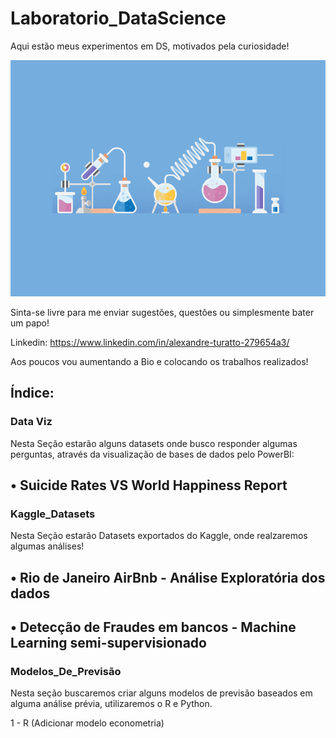 # Laboratorio_DataScience
Aqui estão meus experimentos em DS, motivados pela curiosidade!

![Laboratório](https://github.com/Alexandre-Turatto/Laboratorio_DataScience/blob/master/Lab.gif)

Sinta-se livre para me enviar sugestões, questões ou simplesmente bater um papo!

Linkedin: https://www.linkedin.com/in/alexandre-turatto-279654a3/

Aos poucos vou aumentando a Bio e colocando os trabalhos realizados!

## Índice:

### Data Viz
Nesta Seção estarão alguns datasets onde busco responder algumas perguntas, através da visualização de bases de dados pelo PowerBI:
   
## • Suicide Rates VS World Happiness Report

### Kaggle_Datasets
Nesta Seção estarão Datasets exportados do Kaggle, onde realzaremos algumas análises!
   
## • Rio de Janeiro AirBnb - Análise Exploratória dos dados
   
## • Detecção de Fraudes em bancos - Machine Learning semi-supervisionado
   
### Modelos_De_Previsão
Nesta seção buscaremos criar alguns modelos de previsão baseados em alguma análise prévia, utilizaremos o R e Python.
   
   1 - R (Adicionar modelo econometria)
